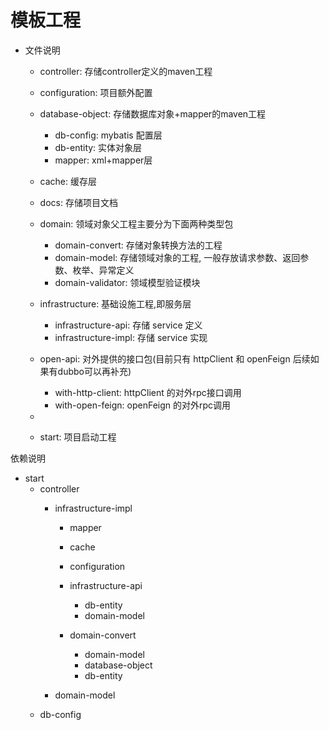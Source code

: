 # 模板工程

- 文件说明
  - controller: 存储controller定义的maven工程
  - configuration: 项目额外配置
  - database-object: 存储数据库对象+mapper的maven工程
    - db-config: mybatis 配置层
    - db-entity: 实体对象层
    - mapper: xml+mapper层
  - cache: 缓存层
  - docs: 存储项目文档
  - domain: 领域对象父工程主要分为下面两种类型包
    - domain-convert: 存储对象转换方法的工程
    - domain-model: 存储领域对象的工程, 一般存放请求参数、返回参数、枚举、异常定义
    - domain-validator: 领域模型验证模块
  - infrastructure: 基础设施工程,即服务层
    - infrastructure-api: 存储 service 定义
    - infrastructure-impl: 存储 service 实现

  - open-api: 对外提供的接口包(目前只有 httpClient 和 openFeign 后续如果有dubbo可以再补充)
    - with-http-client: httpClient 的对外rpc接口调用
    - with-open-feign: openFeign 的对外rpc调用
  -
  - start: 项目启动工程

依赖说明

- start
  - controller
    - infrastructure-impl
      - mapper
      - cache
      - configuration
      - infrastructure-api
        - db-entity
        - domain-model

      - domain-convert
        - domain-model
        - database-object
        - db-entity

    - domain-model
  - db-config
  

